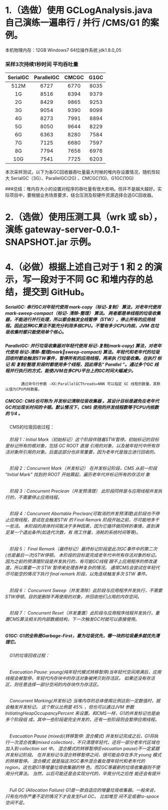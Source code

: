 # **1.（选做）使用 GCLogAnalysis.java 自己演练一遍串行 / 并行 /CMS/G1 的案例。**

本机物理内存：12GB   Windows7 64位操作系统   jdk1.8.0_05
### 采样3次持续1秒时间 平均吞吐量
| SerialGC | ParallelGC | CMCGC | G1GC |
|:--------:|:----------:|:----------:|:----------:|
|  512M	 |  6727  |	 6770  |  8035  |  7393  |
|  1G  |  8516  |	8394  |  9379  |  8930  |
|  2G  |  8429  |	 9865  |  9253  |	7821  |
|  3G  |  9054  |  9390  |  9099  |  8204  |
|  4G  |  8273  |  7991  |  8894  |  9311  |
|  5G  |  8050  |  9644  |  8229  |  9558  |
|  6G  |  6363  |  8280  |  7584  |  9597  |
|  7G  |  7125  |  6680  |  7597  |  9418  |
|  8G  |  7794  |  7656  |  6976  |  9649  |
|  10G  |  7541  |  7725  |  6203  |  9769  |

本次采样测试，以下为各GC回收器吞吐量最大时候的堆内存设置情况，随机性较大
SerialGC（3G）、ParallelGC(2G) 、CMCGC(1G)、G1GC(10G)

###总结：堆内存大小的设置对程序的吞吐量有很大影响。但并不是越大越好。实际项目中，要根据业务场景要求，结合压测及软硬件资源选择合适GC回收器。


# **2.（选做）使用压测工具（wrk 或 sb），演练 gateway-server-0.0.1-SNAPSHOT.jar 示例。**

# **4.（必做）根据上述自己对于 1 和 2 的演示，写一段对于不同 GC 和堆内存的总结，提交到 GitHub。**

#####   SerialGC: 串行GC对年轻代使用 mark-copy（标记-复制） 算法，对老年代使用 mark-sweep-compact（标记- 清除-整理） 算法。 两者都是单线程的垃圾收集器，不能进行并行处理，所以都会触发全线暂停（STW），停止所有的应用线 程。因此这种GC算法不能充分利用多核CPU。不管有多少CPU内核，JVM 在垃圾收集时都只能使用单个核心。

#####   ParallelGC: 并行垃圾收集器对年轻代使用 标记-复制(mark-copy) 算法，对老年代使用 标记-清除-整理(marksweep-compact) 算法。年轻代和老年代的垃圾回收时都会触发STW事件，暂停所有的应用线程，再来执 行垃圾收集。在执行 标记 和 复制/整理 阶段时都使用多个线程，因此得名“ Parallel ”。通过多个GC 线程并行执行的方式，能使JVM在多CPU平台上的GC时间大幅减少。
           通过命令行参数 -XX:ParallelGCThreads=NNN 可以指定 GC 线程的数量，其默认值为CPU内核数量。

#####   CMCGC: CMS也可称为 并发标记清除垃圾收集器 。其设计目标是避免在老年代GC时出现长时间的卡顿。默认情况下，CMS 使用的并发线程数等于CPU内核数的 1/4 。
 &emsp;CMS的垃圾回收过程：
  ###### &emsp;阶段 1：Initial Mark（初始标记）这个阶段伴随着STW暂停。初始标记的目标是标记所有的根对象，包括 GC ROOT 直接 引用的对象，以及被年轻代中所有存活对象所引用的对象。后面这部分也非常重要，因为老年代是独立进行回收的。
  ###### &emsp;阶段 2：Concurrent Mark（并发标记） 在并发标记阶段，CMS 从前一阶段 “Initial Mark” 找到的 ROOT 开始算起，遍历老年代并标记所有的存活对 象
  ###### &emsp;阶段 3：Concurrent Preclean（并发预清理） 此阶段同样是与应用线程并发执行的，不需要停止应用线程。
  ###### &emsp;阶段 4：Concurrent Abortable Preclean(可取消的并发预清理)此阶段也不停止应用线程，尝试在会触发STW 的 Final Remark 阶段开始之前，尽可能地多干一些活。 本阶段的具体时间取决于多种因素，因为它循环做同样的事情，直到满足某一个退出条件(如迭代次数，有 用工作量，消耗的系统时间等等)。
  ###### &emsp;阶段 5： Final Remark（最终标记）最终标记阶段是此次GC事件中的第二次(也是最后一次)STW停顿。 本阶段的目标是完成老年代中所有存活对象的标记。因为之前的预清理阶段是并发执行的，有可能GC线程 跟不上应用程序的修改速度。所以需要一次 STW 暂停来处理各种复杂的情况。 通常CMS会尝试在年轻代尽可能空的情况下执行 final remark 阶段，以免连续触发多次 STW 事件。
  ###### &emsp;阶段 6： Concurrent Sweep（并发清除）此阶段与应用程序并发执行，不需要STW停顿。目的是删除不再使用的对象，并回收他们占用的内存空间。 
  ###### &emsp;阶段 7： Concurrent Reset（并发重置）此阶段与应用程序线程并发执行，重置CMS算法相关的内部数据结构，下一次触发GC时就可以直接使用。

#####   G1GC: G1的全称是Garbage-First，意为垃圾优先，哪一块的垃圾最多就优先清理它。
  ###### &emsp;G1的垃圾回收过程：
  ###### &emsp;Evacuation Pause: young(纯年轻代模式转移暂停)当年轻代空间用满后，应用线程会被暂停，年轻代内存块中的存活对象被拷贝到存活区。 如果还没有存活 区，则任意选择一部分空闲的内存块作为存活区。
  ###### &emsp;Concurrent Marking(并发标记) 当堆内存的总体使用比例达到一定数值时，就会触发并发标记。 这个默认比例是 45% ，但也可以通过JVM 参数 InitiatingHeapOccupancyPercent 来设置。和CMS一样，G1的并发标记也是由多个阶段组 成，其中一些阶段是完全并发的，还有一些阶段则会暂停应用线程。
  ###### &emsp;Evacuation Pause (mixed)(转移暂停: 混合模式) 并发标记完成之后，G1将执行一次混合收集(mixed collection)，不只清理年轻代，还将一部分老年代区域也加入到 collection set 中。 混合模式的转移暂停(Evacuation pause)不一定紧跟并发标记阶段。 在并发标记与混合转移暂停之间，很可能会存在多次 young 模式的转移暂停。 混合模式 就是指这次GC事件混合着处理年轻代和老年代的region。这也是G1等增量垃圾收集器的特 色。而ZGC等最新的垃圾收集器则不使用分代算法。 当然，以后可能还是会实现分代的，毕竟分代之后性 能还会有提升
  ###### &emsp;Full GC (Allocation Failure) G1是一款自适应的增量垃圾收集器。一般来说，只有在内存严重不足的情况下才会发生Full GC。 比如堆空 间不足或者to-space空间不足。
    


